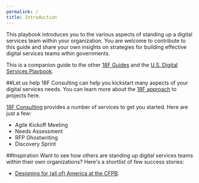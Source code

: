 ```yaml
---
permalink: /
title: Introduction
---
```

This playbook introduces you to the various aspects of standing up a digital services team within your organization.  You are welcome to contribute to this guide and share your own insights on strategies for building effective digital services teams wthin governments.  

This is a companion guide to the other [18F Guides](https://pages.18f.gov/guides/) and the [U.S. Digital Services Playbook](https://playbook.cio.gov/).

##Let us help
18F Consulting can help you kickstart many aspects of your digital services needs.  You can learn more about the [18F approach](https://pages.18f.gov/partnership-playbook/index.html) to projects here.

[18F Consulting](https://18f.gsa.gov/consulting) provides a number of services to get you started.  Here are just a few:

* Agile Kickoff Meeting
* Needs Assessment
* RFP Ghostwriting
* Discovery Sprint


##Inspiration
Want to see how others are standing up digital services teams within their own organizations?  Here's a shortlist of few success stories:

 - [Designing for (all of) America at the CFPB](http://www.slideshare.net/molliebates/designing-for-all-of-america-at-the-cfpb-aiga-conference-presentation).